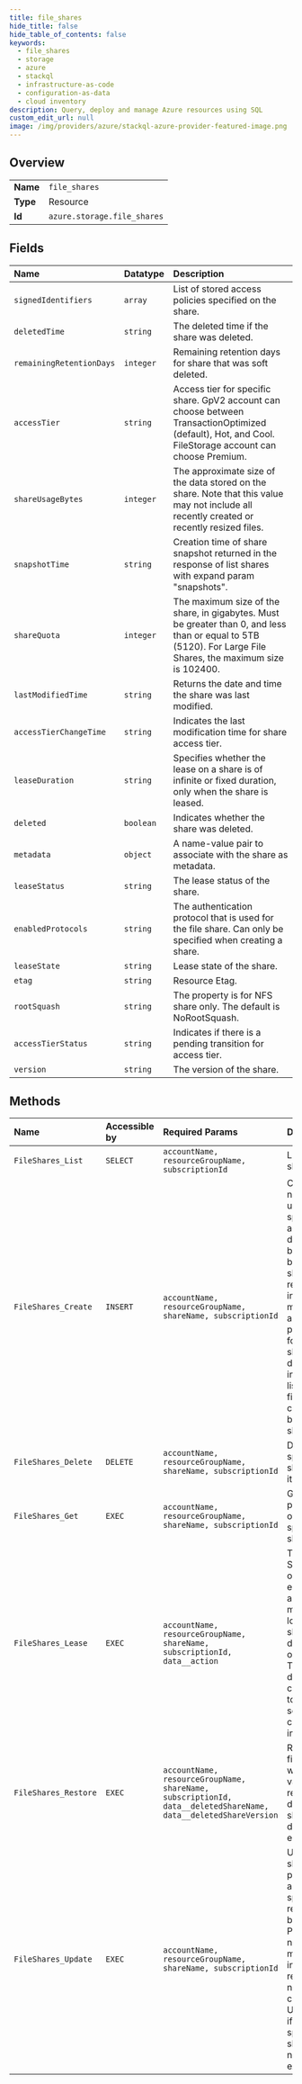 ```yaml
---
title: file_shares
hide_title: false
hide_table_of_contents: false
keywords:
  - file_shares
  - storage
  - azure    
  - stackql
  - infrastructure-as-code
  - configuration-as-data
  - cloud inventory
description: Query, deploy and manage Azure resources using SQL
custom_edit_url: null
image: /img/providers/azure/stackql-azure-provider-featured-image.png
---
```

  
    

## Overview
<table><tbody>
<tr><td><b>Name</b></td><td><code>file_shares</code></td></tr>
<tr><td><b>Type</b></td><td>Resource</td></tr>
<tr><td><b>Id</b></td><td><code>azure.storage.file_shares</code></td></tr>
</tbody></table>

## Fields
| Name | Datatype | Description |
|:-----|:---------|:------------|
| `signedIdentifiers` | `array` | List of stored access policies specified on the share. |
| `deletedTime` | `string` | The deleted time if the share was deleted. |
| `remainingRetentionDays` | `integer` | Remaining retention days for share that was soft deleted. |
| `accessTier` | `string` | Access tier for specific share. GpV2 account can choose between TransactionOptimized (default), Hot, and Cool. FileStorage account can choose Premium. |
| `shareUsageBytes` | `integer` | The approximate size of the data stored on the share. Note that this value may not include all recently created or recently resized files. |
| `snapshotTime` | `string` | Creation time of share snapshot returned in the response of list shares with expand param "snapshots". |
| `shareQuota` | `integer` | The maximum size of the share, in gigabytes. Must be greater than 0, and less than or equal to 5TB (5120). For Large File Shares, the maximum size is 102400. |
| `lastModifiedTime` | `string` | Returns the date and time the share was last modified. |
| `accessTierChangeTime` | `string` | Indicates the last modification time for share access tier. |
| `leaseDuration` | `string` | Specifies whether the lease on a share is of infinite or fixed duration, only when the share is leased. |
| `deleted` | `boolean` | Indicates whether the share was deleted. |
| `metadata` | `object` | A name-value pair to associate with the share as metadata. |
| `leaseStatus` | `string` | The lease status of the share. |
| `enabledProtocols` | `string` | The authentication protocol that is used for the file share. Can only be specified when creating a share. |
| `leaseState` | `string` | Lease state of the share. |
| `etag` | `string` | Resource Etag. |
| `rootSquash` | `string` | The property is for NFS share only. The default is NoRootSquash. |
| `accessTierStatus` | `string` | Indicates if there is a pending transition for access tier. |
| `version` | `string` | The version of the share. |
## Methods
| Name | Accessible by | Required Params | Description |
|:-----|:--------------|:----------------|:------------|
| `FileShares_List` | `SELECT` | `accountName, resourceGroupName, subscriptionId` | Lists all shares. |
| `FileShares_Create` | `INSERT` | `accountName, resourceGroupName, shareName, subscriptionId` | Creates a new share under the specified account as described by request body. The share resource includes metadata and properties for that share. It does not include a list of the files contained by the share.  |
| `FileShares_Delete` | `DELETE` | `accountName, resourceGroupName, shareName, subscriptionId` | Deletes specified share under its account. |
| `FileShares_Get` | `EXEC` | `accountName, resourceGroupName, shareName, subscriptionId` | Gets properties of a specified share. |
| `FileShares_Lease` | `EXEC` | `accountName, resourceGroupName, shareName, subscriptionId, data__action` | The Lease Share operation establishes and manages a lock on a share for delete operations. The lock duration can be 15 to 60 seconds, or can be infinite. |
| `FileShares_Restore` | `EXEC` | `accountName, resourceGroupName, shareName, subscriptionId, data__deletedShareName, data__deletedShareVersion` | Restore a file share within a valid retention days if share soft delete is enabled |
| `FileShares_Update` | `EXEC` | `accountName, resourceGroupName, shareName, subscriptionId` | Updates share properties as specified in request body. Properties not mentioned in the request will not be changed. Update fails if the specified share does not already exist.  |
